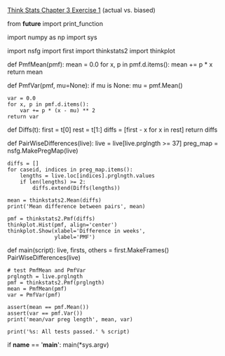[Think Stats Chapter 3 Exercise 1](http://greenteapress.com/thinkstats2/html/thinkstats2004.html#toc31) (actual vs. biased)

>>
from __future__ import print_function

import numpy as np
import sys

import nsfg
import first
import thinkstats2
import thinkplot


def PmfMean(pmf):
    mean = 0.0
    for x, p in pmf.d.items():
        mean += p * x
    return mean


def PmfVar(pmf, mu=None):
    if mu is None:
        mu = pmf.Mean()

    var = 0.0
    for x, p in pmf.d.items():
        var += p * (x - mu) ** 2
    return var


def Diffs(t):
    first = t[0]
    rest = t[1:]
    diffs = [first - x for x in rest]
    return diffs


def PairWiseDifferences(live):
    live = live[live.prglngth >= 37]
    preg_map = nsfg.MakePregMap(live)

    diffs = []
    for caseid, indices in preg_map.items():
        lengths = live.loc[indices].prglngth.values
        if len(lengths) >= 2:
            diffs.extend(Diffs(lengths))

    mean = thinkstats2.Mean(diffs)
    print('Mean difference between pairs', mean)

    pmf = thinkstats2.Pmf(diffs)
    thinkplot.Hist(pmf, align='center')
    thinkplot.Show(xlabel='Difference in weeks',
                   ylabel='PMF')


def main(script):
    live, firsts, others = first.MakeFrames()
    PairWiseDifferences(live)

    # test PmfMean and PmfVar
    prglngth = live.prglngth
    pmf = thinkstats2.Pmf(prglngth)
    mean = PmfMean(pmf)
    var = PmfVar(pmf)

    assert(mean == pmf.Mean())
    assert(var == pmf.Var())
    print('mean/var preg length', mean, var)

    print('%s: All tests passed.' % script)


if __name__ == '__main__':
    main(*sys.argv)

